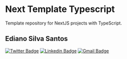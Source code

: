 # Next Template Typescript

Template repository for NextJS projects with TypeScript.

## Ediano Silva Santos

[![Twitter Badge](https://img.shields.io/badge/-@edianobr-1da1f2?style=flat-square&labelColor=27a9e1&logo=twitter&logoColor=white&link=https://twitter.com/edianobr)](https://twitter.com/edianobr)
[![Linkedin Badge](https://img.shields.io/badge/-Ediano%20Silva%20Santos-0a66c2?style=flat-square&logo=Linkedin&logoColor=white&link=https://www.linkedin.com/in/ediano)](https://www.linkedin.com/in/ediano)
[![Gmail Badge](https://img.shields.io/badge/-silva.ediano.santos@gmail.com-cc3c2f?style=flat-square&logo=Gmail&logoColor=white&link=mailto:silva.ediano.santos@gmail.com)](mailto:silva.ediano.santos@gmail.com)
